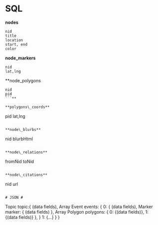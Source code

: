 # SQL #
**nodes**
```
nid
title
location
start, end
color
```

**node\_markers**
```
nid
lat,lng
```

**node\_polygons
```
nid
pid
```**

**polygons\_coords**
```
pid
lat,lng
```

**node\_blurbs**
```
nid
blurbHtml
```

**node\_relations**
```
fromNid
toNid
```

**node\_citations**
```
nid
url
```

# JSON #
```
Topic topic:{
 (data fields),
 Array Event events: {
  0: {
    (data fields),
    Marker marker: {
        (data fields)
    },
    Array Polygon polygons: {
        0: {(data fields)},
		1: {(data fields)}
	},
  }
  1: {...}
 }
}
```